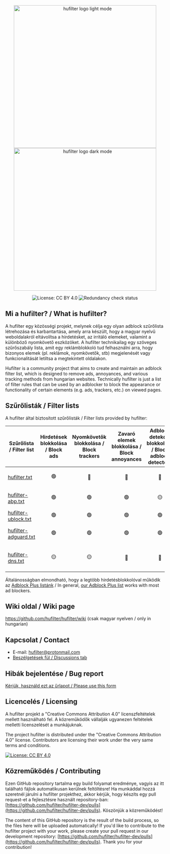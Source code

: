 &nbsp;
<div>
  <p align="center">
    <img src="https://raw.githubusercontent.com/hufilter/hufilter-dev/master/assets/images/hufilter_light.png#gh-light-mode-only" width="450px" alt="hufilter logo light mode" />
    <img src="https://raw.githubusercontent.com/hufilter/hufilter-dev/master/assets/images/hufilter_dark.png#gh-dark-mode-only" width="450px" alt="hufilter logo dark mode" />
  </p>
  <p align="center">
    <img src="https://img.shields.io/badge/License-CC%20BY%204.0-lightgrey.svg" alt="License: CC BY 4.0" />
    <img src="https://github.com/hufilter/hufilter-dev/actions/workflows/redundancy-check.yml/badge.svg" alt="Redundancy check status" />
  </p>
</div>

## Mi a hufilter? / What is hufilter?
A hufilter egy közösségi projekt, melynek célja egy olyan adblock szűrőlista létrehozása és karbantartása, amely arra készült, hogy a magyar nyelvű weboldalakról eltávolítsa a hirdetésket, az irritáló elemeket, valamint a különböző nyomkövető eszközöket. A hufilter technikailag egy szöveges szűrőszabály lista, amit egy reklámblokkoló tud felhasználni arra, hogy bizonyos elemek (pl. reklámok, nyomkövetők, stb) megjelenését vagy funkcionalitását letiltsa a megtekintett oldalakon.

Hufilter is a community project that aims to create and maintain an adblock filter list, which is designed to remove ads, annoyances, and various tracking methods from hungarian websites. Technically hufilter is just a list of filter rules that can be used by an adblocker to block the appearance or functionality of certain elements (e.g. ads, trackers, etc.) on viewed pages.

## Szűrőlisták / Filter lists

A hufilter által biztosított szűrőlisták / Filter lists provided by hufilter:

| Szűrőlista / Filter list | Hirdetések blokkolása / Block ads | Nyomkövetők blokkolása / Block trackers | Zavaró elemek blokkolása / Block annoyances | Adblock detekció blokkolása / Block adblock detectors | Fejlett szabályok / Advanced rules | DNS szűrés / DNS filtering | Ehhez ajánlott / Recommended for |
|--- | :---: | :---: | :---: | :---: | :---: | :---: |--- |
| [hufilter.txt](https://raw.githubusercontent.com/hufilter/hufilter/master/hufilter.txt) | :green_circle: | :red_circle: | :red_circle: | :red_circle: | :red_circle: | :red_circle: | ![](https://i.ibb.co/wy0Xqjm/ab.png) [AdBlock](https://getadblock.com/)<br> ![](https://i.ibb.co/VWkXHfW/abp.png) [Adblock Plus](https://adblockplus.org) |
| [hufilter-abp.txt](https://raw.githubusercontent.com/hufilter/hufilter/master/hufilter-abp.txt) | :green_circle: | :green_circle: | :green_circle: | :yellow_circle: | :red_circle: | :red_circle: | ![](https://i.ibb.co/wy0Xqjm/ab.png) [AdBlock](https://getadblock.com/)<br> ![](https://i.ibb.co/VWkXHfW/abp.png) [Adblock Plus](https://adblockplus.org) |
| [hufilter-ublock.txt](https://raw.githubusercontent.com/hufilter/hufilter/master/hufilter-ublock.txt) | :green_circle: | :green_circle: | :green_circle: | :green_circle: | :green_circle: | :red_circle: | ![](https://i.ibb.co/MskKKGZ/ublock.png) [uBlock Origin](https://github.com/gorhill/uBlock) |
| [hufilter-adguard.txt](https://raw.githubusercontent.com/hufilter/hufilter/master/hufilter-adguard.txt) | :green_circle: | :green_circle: | :green_circle: | :green_circle: | :green_circle: | :red_circle: | ![](https://i.ibb.co/rch274D/adguard.png) [AdGuard](https://adguard.com)<br> ![](https://i.ibb.co/P57DX8R/ad-ultimate.png) [AdBlocker Ultimate](https://adblockultimate.net/) |
| [hufilter-dns.txt](https://raw.githubusercontent.com/hufilter/hufilter/master/hufilter-dns.txt) | :yellow_circle: | :yellow_circle: | :red_circle: | :red_circle: | :red_circle: | :green_circle: | ![](https://i.ibb.co/rch274D/adguard.png) [AdGuard Home](https://adguard.com/en/adguard-home/overview.html)<br> ![](https://i.ibb.co/qmmnw2Q/pihole.png) [Pi-hole](https://pi-hole.net/)<br> ![](https://i.ibb.co/9YZqry9/rethinkdns.png) [RethinkDNS](https://github.com/celzero/rethink-app) |

Általánosságban elmondható, hogy a legtöbb hirdetésblokkolóval működik az [Adblock Plus listánk](https://raw.githubusercontent.com/hufilter/hufilter/master/hufilter-abp.txt) / In general, [our Adblock Plus list](https://raw.githubusercontent.com/hufilter/hufilter/master/hufilter-abp.txt) works with most ad blockers.

## Wiki oldal / Wiki page
https://github.com/hufilter/hufilter/wiki (csak magyar nyelven / only in hungarian)

## Kapcsolat / Contact
- E-mail: [hufilter@protonmail.com](mailto:hufilter@protonmail.com)
- [Beszélgetések fül / Discussions tab](https://github.com/hufilter/hufilter/discussions)

## Hibák bejelentése / Bug report
[Kérjük, használd ezt az űrlapot / Please use this form](https://github.com/hufilter/hufilter-dev/issues/new/choose)

## Licencelés / Licensing
A hufilter projekt a "Creative Commons Attribution 4.0" licenszfeltételek mellett használható fel. A közreműködők vállalják ugyanezen feltételek melletti licenszelését a munkájuknak.

The project hufilter is distributed under the "Creative Commons Attribution 4.0" license. Contributors are licensing their work under the very same terms and conditions.

[![License: CC BY 4.0](https://img.shields.io/badge/License-CC%20BY%204.0-lightgrey.svg)](https://creativecommons.org/licenses/by/4.0/)

## Közreműködés / Contributing
Ezen GitHub repository tartalma egy build folyamat eredménye, vagyis az itt található fájlok automatikusan kerülnek feltöltésre! Ha munkáddal hozzá szeretnél járulni a hufilter projekthez, akkor kérjük, hogy készíts egy pull request-et a fejlesztésre használt repository-ban: [https://github.com/hufilter/hufilter-dev/pulls](https://github.com/hufilter/hufilter-dev/pulls). Köszönjük a közreműködést!

The content of this GitHub repository is the result of the build process, so the files here will be uploaded automatically! If you'd like to contribute to the hufilter project with your work, please create your pull request in our development repository: [https://github.com/hufilter/hufilter-dev/pulls](https://github.com/hufilter/hufilter-dev/pulls). Thank you for your contribution!
